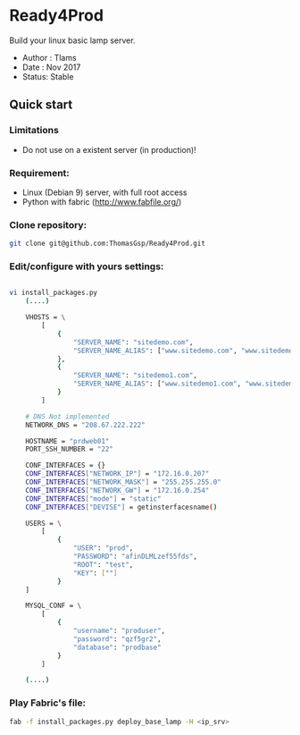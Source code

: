 # Ready4Prod

Build your linux basic lamp server.

* Author : Tlams
* Date : Nov 2017
* Status: Stable


## Quick start

### Limitations
* Do not use on a existent server (in production)!

### Requirement:
* Linux (Debian 9) server, with full root access
* Python with fabric (http://www.fabfile.org/)


### Clone repository:
``` bash
git clone git@github.com:ThomasGsp/Ready4Prod.git
```

### Edit/configure with yours settings:
``` bash

vi install_packages.py
    (....)

    VHOSTS = \
        [
            {
                "SERVER_NAME": "sitedemo.com",
                "SERVER_NAME_ALIAS": ["www.sitedemo.com", "www.sitedemo.fr"]
            },
            {
                "SERVER_NAME": "sitedemo1.com",
                "SERVER_NAME_ALIAS": ["www.sitedemo1.com", "www.sitedemo1.fr"]
            }
        ]

    # DNS Not implemented
    NETWORK_DNS = "208.67.222.222"

    HOSTNAME = "prdweb01"
    PORT_SSH_NUMBER = "22"

    CONF_INTERFACES = {}
    CONF_INTERFACES["NETWORK_IP"] = "172.16.0.207"
    CONF_INTERFACES["NETWORK_MASK"] = "255.255.255.0"
    CONF_INTERFACES["NETWORK_GW"] = "172.16.0.254"
    CONF_INTERFACES["mode"] = "static"
    CONF_INTERFACES["DEVISE"] = getinsterfacesname()

    USERS = \
        [
            {
                "USER": "prod",
                "PASSWORD": "afinDLMLzef55fds",
                "ROOT": "test",
                "KEY": [""]
            }
    ]

    MYSQL_CONF = \
        [
            {
                "username": "produser",
                "password": "qzf5gr2",
                "database": "prodbase"
            }
        ]

    (....)

```

### Play Fabric's file:
``` bash
fab -f install_packages.py deploy_base_lamp -H <ip_srv>
```
